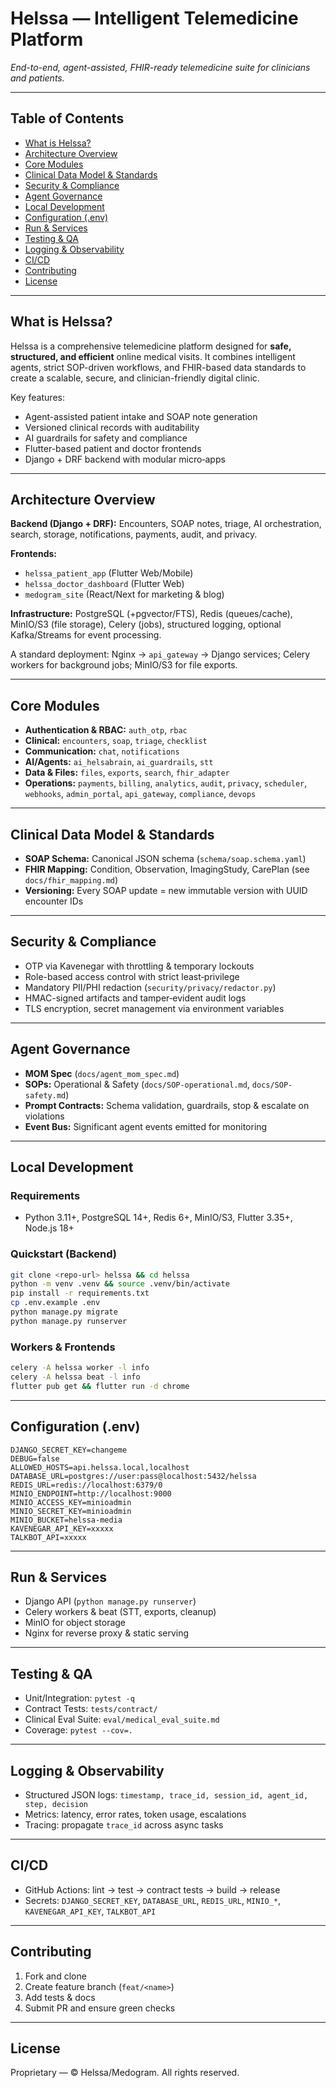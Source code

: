 # Helssa — Intelligent Telemedicine Platform

*End-to-end, agent-assisted, FHIR-ready telemedicine suite for clinicians and patients.*

---

## Table of Contents

- [What is Helssa?](#what-is-helssa)
- [Architecture Overview](#architecture-overview)
- [Core Modules](#core-modules)
- [Clinical Data Model & Standards](#clinical-data-model--standards)
- [Security & Compliance](#security--compliance)
- [Agent Governance](#agent-governance)
- [Local Development](#local-development)
- [Configuration (.env)](#configuration-env)
- [Run & Services](#run--services)
- [Testing & QA](#testing--qa)
- [Logging & Observability](#logging--observability)
- [CI/CD](#cicd)
- [Contributing](#contributing)
- [License](#license)

---

## What is Helssa?

Helssa is a comprehensive telemedicine platform designed for **safe, structured, and efficient** online medical visits. It combines intelligent agents, strict SOP-driven workflows, and FHIR-based data standards to create a scalable, secure, and clinician-friendly digital clinic.

Key features:

- Agent-assisted patient intake and SOAP note generation
- Versioned clinical records with auditability
- AI guardrails for safety and compliance
- Flutter-based patient and doctor frontends
- Django + DRF backend with modular micro‑apps

---

## Architecture Overview

**Backend (Django + DRF):** Encounters, SOAP notes, triage, AI orchestration, search, storage, notifications, payments, audit, and privacy.

**Frontends:**

- `helssa_patient_app` (Flutter Web/Mobile)
- `helssa_doctor_dashboard` (Flutter Web)
- `medogram_site` (React/Next for marketing & blog)

**Infrastructure:** PostgreSQL (+pgvector/FTS), Redis (queues/cache), MinIO/S3 (file storage), Celery (jobs), structured logging, optional Kafka/Streams for event processing.

A standard deployment: Nginx → `api_gateway` → Django services; Celery workers for background jobs; MinIO/S3 for file exports.

---

## Core Modules

- **Authentication & RBAC:** `auth_otp`, `rbac`
- **Clinical:** `encounters`, `soap`, `triage`, `checklist`
- **Communication:** `chat`, `notifications`
- **AI/Agents:** `ai_helsabrain`, `ai_guardrails`, `stt`
- **Data & Files:** `files`, `exports`, `search`, `fhir_adapter`
- **Operations:** `payments`, `billing`, `analytics`, `audit`, `privacy`, `scheduler`, `webhooks`, `admin_portal`, `api_gateway`, `compliance`, `devops`

---

## Clinical Data Model & Standards

- **SOAP Schema:** Canonical JSON schema (`schema/soap.schema.yaml`)
- **FHIR Mapping:** Condition, Observation, ImagingStudy, CarePlan (see `docs/fhir_mapping.md`)
- **Versioning:** Every SOAP update = new immutable version with UUID encounter IDs

---

## Security & Compliance

- OTP via Kavenegar with throttling & temporary lockouts
- Role-based access control with strict least‑privilege
- Mandatory PII/PHI redaction (`security/privacy/redactor.py`)
- HMAC-signed artifacts and tamper‑evident audit logs
- TLS encryption, secret management via environment variables

---

## Agent Governance

- **MOM Spec** (`docs/agent_mom_spec.md`)
- **SOPs:** Operational & Safety (`docs/SOP-operational.md`, `docs/SOP-safety.md`)
- **Prompt Contracts:** Schema validation, guardrails, stop & escalate on violations
- **Event Bus:** Significant agent events emitted for monitoring

---

## Local Development

### Requirements

- Python 3.11+, PostgreSQL 14+, Redis 6+, MinIO/S3, Flutter 3.35+, Node.js 18+

### Quickstart (Backend)

```bash
git clone <repo-url> helssa && cd helssa
python -m venv .venv && source .venv/bin/activate
pip install -r requirements.txt
cp .env.example .env
python manage.py migrate
python manage.py runserver
```

### Workers & Frontends

```bash
celery -A helssa worker -l info
celery -A helssa beat -l info
flutter pub get && flutter run -d chrome
```

---

## Configuration (.env)

```dotenv
DJANGO_SECRET_KEY=changeme
DEBUG=false
ALLOWED_HOSTS=api.helssa.local,localhost
DATABASE_URL=postgres://user:pass@localhost:5432/helssa
REDIS_URL=redis://localhost:6379/0
MINIO_ENDPOINT=http://localhost:9000
MINIO_ACCESS_KEY=minioadmin
MINIO_SECRET_KEY=minioadmin
MINIO_BUCKET=helssa-media
KAVENEGAR_API_KEY=xxxxx
TALKBOT_API=xxxxx
```

---

## Run & Services

- Django API (`python manage.py runserver`)
- Celery workers & beat (STT, exports, cleanup)
- MinIO for object storage
- Nginx for reverse proxy & static serving

---

## Testing & QA

- Unit/Integration: `pytest -q`
- Contract Tests: `tests/contract/`
- Clinical Eval Suite: `eval/medical_eval_suite.md`
- Coverage: `pytest --cov=.`

---

## Logging & Observability

- Structured JSON logs: `timestamp, trace_id, session_id, agent_id, step, decision`
- Metrics: latency, error rates, token usage, escalations
- Tracing: propagate `trace_id` across async tasks

---

## CI/CD

- GitHub Actions: lint → test → contract tests → build → release
- Secrets: `DJANGO_SECRET_KEY`, `DATABASE_URL`, `REDIS_URL`, `MINIO_*`, `KAVENEGAR_API_KEY`, `TALKBOT_API`

---

## Contributing

1. Fork and clone
2. Create feature branch (`feat/<name>`)
3. Add tests & docs
4. Submit PR and ensure green checks

---

## License

Proprietary — © Helssa/Medogram. All rights reserved.

